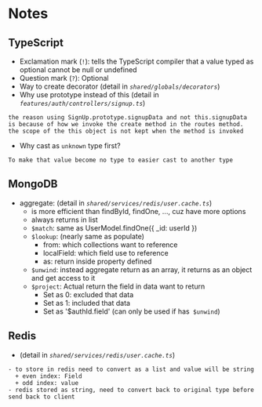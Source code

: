 # Notes
## TypeScript
- Exclamation mark (`!`): tells the TypeScript compiler that a value typed as optional cannot be null or undefined
- Question mark (`?`): Optional
- Way to create decorator (detail in *`shared/globals/decorators`*)
- Why use prototype instead of this (detail in *`features/auth/controllers/signup.ts`*)
```
the reason using SignUp.prototype.signupData and not this.signupData is because of how we invoke the create method in the routes method. the scope of the this object is not kept when the method is invoked
```
- Why cast as `unknown` type first?
```
To make that value become no type to easier cast to another type
```
## MongoDB
- aggregate: (detail in *`shared/services/redis/user.cache.ts`*)
  + is more efficient than findById, findOne, ..., cuz have more options
  + always returns in list
  + `$match`: same as UserModel.findOne({ _id: userId })
  + `$lookup`: (nearly same as populate)
    + from: which collections want to reference
    + localField: which field use to reference
    + as: return inside property defined
  + `$unwind`: instead aggregate return as an array, it returns as an object and get access to it
  + `$project`: Actual return the field in data want to return
    + Set as 0: excluded that data
    + Set as 1: included that data
    + Set as '$authId.field' (can only be used if has` $unwind`)
## Redis
- (detail in *`shared/services/redis/user.cache.ts`*)
```
- to store in redis need to convert as a list and value will be string
  + even index: Field
  + odd index: value
- redis stored as string, need to convert back to original type before send back to client
```